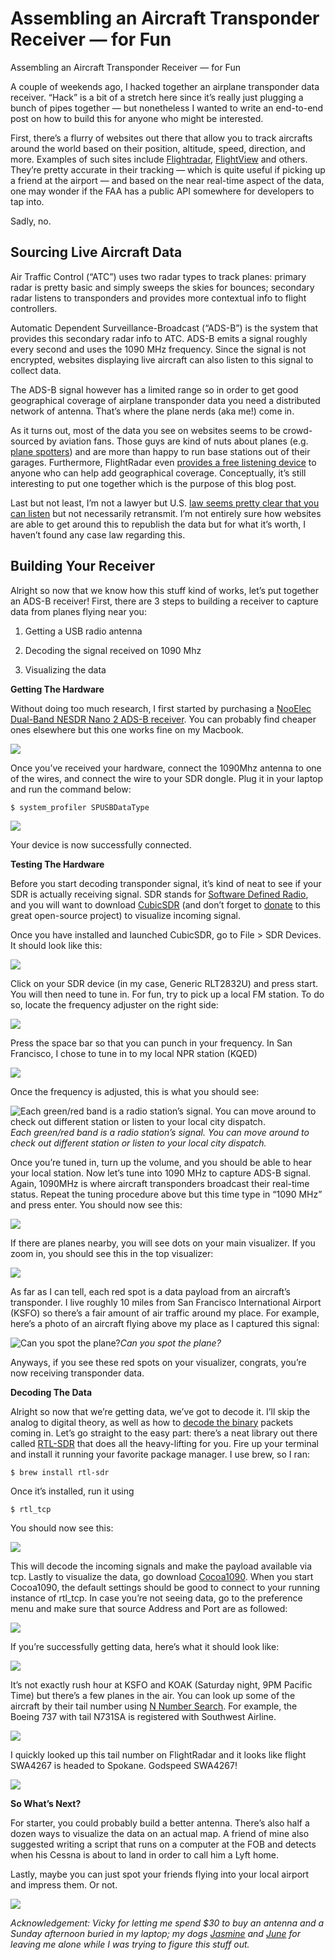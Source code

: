 
# Assembling an Aircraft Transponder Receiver — for Fun

Assembling an Aircraft Transponder Receiver — for Fun

A couple of weekends ago, I hacked together an airplane transponder data receiver. “Hack” is a bit of a stretch here since it’s really just plugging a bunch of pipes together — but nonetheless I wanted to write an end-to-end post on how to build this for anyone who might be interested.

First, there’s a flurry of websites out there that allow you to track aircrafts around the world based on their position, altitude, speed, direction, and more. Examples of such sites include [Flightradar](https://www.flightradar24.com), [FlightView](https://www.flightview.com) and others. They’re pretty accurate in their tracking — which is quite useful if picking up a friend at the airport — and based on the near real-time aspect of the data, one may wonder if the FAA has a public API somewhere for developers to tap into.

Sadly, no.

## **Sourcing Live Aircraft Data**

Air Traffic Control (“ATC”) uses two radar types to track planes: primary radar is pretty basic and simply sweeps the skies for bounces; secondary radar listens to transponders and provides more contextual info to flight controllers.

Automatic Dependent Surveillance-Broadcast (“ADS-B”) is the system that provides this secondary radar info to ATC. ADS-B emits a signal roughly every second and uses the 1090 MHz frequency. Since the signal is not encrypted, websites displaying live aircraft can also listen to this signal to collect data.

The ADS-B signal however has a limited range so in order to get good geographical coverage of airplane transponder data you need a distributed network of antenna. That’s where the plane nerds (aka me!) come in.

As it turns out, most of the data you see on websites seems to be crowd-sourced by aviation fans. Those guys are kind of nuts about planes (e.g. [plane spotters](https://www.planespotters.net/)) and are more than happy to run base stations out of their garages. Furthermore, FlightRadar even [provides a free listening device](https://www.flightradar24.com/apply-for-receiver) to anyone who can help add geographical coverage. Conceptually, it’s still interesting to put one together which is the purpose of this blog post.

Last but not least, I’m not a lawyer but U.S. [law seems pretty clear that you can listen](https://www.law.cornell.edu/uscode/text/47/605) but not necessarily retransmit. I’m not entirely sure how websites are able to get around this to republish the data but for what it’s worth, I haven’t found any case law regarding this.

## **Building Your Receiver**

Alright so now that we know how this stuff kind of works, let’s put together an ADS-B receiver! First, there are 3 steps to building a receiver to capture data from planes flying near you:

1. Getting a USB radio antenna

1. Decoding the signal received on 1090 Mhz

1. Visualizing the data

**Getting The Hardware**

Without doing too much research, I first started by purchasing a [NooElec Dual-Band NESDR Nano 2 ADS-B receiver](https://www.amazon.com/NooElec-Dual-Band-Foreflight-FlightAware-Applications/dp/B01K5K3858). You can probably find cheaper ones elsewhere but this one works fine on my Macbook.

![](https://cdn-images-1.medium.com/max/2400/1*49wsHUBovK_ZYQDmEeFPcQ.png)

Once you’ve received your hardware, connect the 1090Mhz antenna to one of the wires, and connect the wire to your SDR dongle. Plug it in your laptop and run the command below:

    $ system_profiler SPUSBDataType

![](https://cdn-images-1.medium.com/max/4324/1*rC42_p9rqItdNf2sZcHRww.png)

Your device is now successfully connected.

**Testing The Hardware**

Before you start decoding transponder signal, it’s kind of neat to see if your SDR is actually receiving signal. SDR stands for [Software Defined Radio](https://en.wikipedia.org/wiki/Software-defined_radio), and you will want to download [CubicSDR](http://cubicsdr.com/) (and don’t forget to [donate](http://cubicsdr.com/?page_id=86) to this great open-source project) to visualize incoming signal.

Once you have installed and launched CubicSDR, go to File > SDR Devices. It should look like this:

![](https://cdn-images-1.medium.com/max/5760/1*KygqEH9TlcDFSgCFBd8SiA.png)

Click on your SDR device (in my case, Generic RLT2832U) and press start. You will then need to tune in. For fun, try to pick up a local FM station. To do so, locate the frequency adjuster on the right side:

![](https://cdn-images-1.medium.com/max/2672/1*LYySbHfj2v-d7CZcuvNKPw.png)

Press the space bar so that you can punch in your frequency. In San Francisco, I chose to tune in to my local NPR station (KQED)

![](https://cdn-images-1.medium.com/max/2000/1*V015S646W7tx3d0tjHnDrg.png)

Once the frequency is adjusted, this is what you should see:

![Each green/red band is a radio station’s signal. You can move around to check out different station or listen to your local city dispatch.](https://cdn-images-1.medium.com/max/6208/1*_pGatMTH_6g4gmBDD5jsZg.png)*Each green/red band is a radio station’s signal. You can move around to check out different station or listen to your local city dispatch.*

Once you’re tuned in, turn up the volume, and you should be able to hear your local station. Now let’s tune into 1090 MHz to capture ADS-B signal. Again, 1090MHz is where aircraft transponders broadcast their real-time status. Repeat the tuning procedure above but this time type in “1090 MHz” and press enter. You should now see this:

![](https://cdn-images-1.medium.com/max/6208/1*TltozQfQZHhSueB-U5OjQA.png)

If there are planes nearby, you will see dots on your main visualizer. If you zoom in, you should see this in the top visualizer:

![](https://cdn-images-1.medium.com/max/2664/1*R9PHCm4rmAITfyQn2TEn9w.png)

As far as I can tell, each red spot is a data payload from an aircraft’s transponder. I live roughly 10 miles from San Francisco International Airport (KSFO) so there’s a fair amount of air traffic around my place. For example, here’s a photo of an aircraft flying above my place as I captured this signal:

![Can you spot the plane?](https://cdn-images-1.medium.com/max/3392/1*3H4i7ylVBBPkKwM2MRqyTw.png)*Can you spot the plane?*

Anyways, if you see these red spots on your visualizer, congrats, you’re now receiving transponder data.

**Decoding The Data**

Alright so now that we’re getting data, we’ve got to decode it. I’ll skip the analog to digital theory, as well as how to [decode the binary](https://adsb-decode-guide.readthedocs.io/en/latest/) packets coming in. Let’s go straight to the easy part: there’s a neat library out there called [RTL-SDR](http://www.rtl-sdr.com/) that does all the heavy-lifting for you. Fire up your terminal and install it running your favorite package manager. I use brew, so I ran:

    $ brew install rtl-sdr

Once it’s installed, run it using

    $ rtl_tcp

You should now see this:

![](https://cdn-images-1.medium.com/max/4324/1*i11YhP7mxSQzgv_BswDGYA.png)

This will decode the incoming signals and make the payload available via tcp. Lastly to visualize the data, go download [Cocoa1090](http://www.blackcatsystems.com/software/cocoa1090.html). When you start Cocoa1090, the default settings should be good to connect to your running instance of rtl_tcp. In case you’re not seeing data, go to the preference menu and make sure that source Address and Port are as followed:

![](https://cdn-images-1.medium.com/max/2368/1*p35oUqJLzt0Qo1J5jHRkxw.png)

If you’re successfully getting data, here’s what it should look like:

![](https://cdn-images-1.medium.com/max/4428/1*eOELNs0ufsSVjZ5A5VTWFg.png)

It’s not exactly rush hour at KSFO and KOAK (Saturday night, 9PM Pacific Time) but there’s a few planes in the air. You can look up some of the aircraft by their tail number using [N Number Search](https://nnumber.org/search-results.php). For example, the Boeing 737 with tail N731SA is registered with Southwest Airline.

![](https://cdn-images-1.medium.com/max/4816/1*qkUibyqOtUci0Sp9aP7dmQ.png)

I quickly looked up this tail number on FlightRadar and it looks like flight SWA4267 is headed to Spokane. Godspeed SWA4267!

![](https://cdn-images-1.medium.com/max/4344/1*eoPMat8YL6O4H07diqSpug.png)

**So What’s Next?**

For starter, you could probably build a better antenna. There’s also half a dozen ways to visualize the data on an actual map. A friend of mine also suggested writing a script that runs on a computer at the FOB and detects when his Cessna is about to land in order to call him a Lyft home.

Lastly, maybe you can just spot your friends flying into your local airport and impress them. Or not.

![](https://cdn-images-1.medium.com/max/4656/1*tqD_HNjh3BC9PSiBdR9ozQ.png)

*Acknowledgement: Vicky for letting me spend $30 to buy an antenna and a Sunday afternoon buried in my laptop; my dogs [Jasmine](https://www.instagram.com/senorita.jasmine/) and [June](https://www.instagram.com/bernesejune/) for leaving me alone while I was trying to figure this stuff out.*

